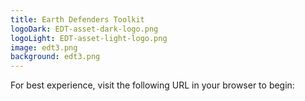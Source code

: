 ```yaml
---
title: Earth Defenders Toolkit
logoDark: EDT-asset-dark-logo.png
logoLight: EDT-asset-light-logo.png
image: edt3.png
background: edt3.png
---
```


For best experience, visit the following URL in your browser to begin:
<copy-url />

